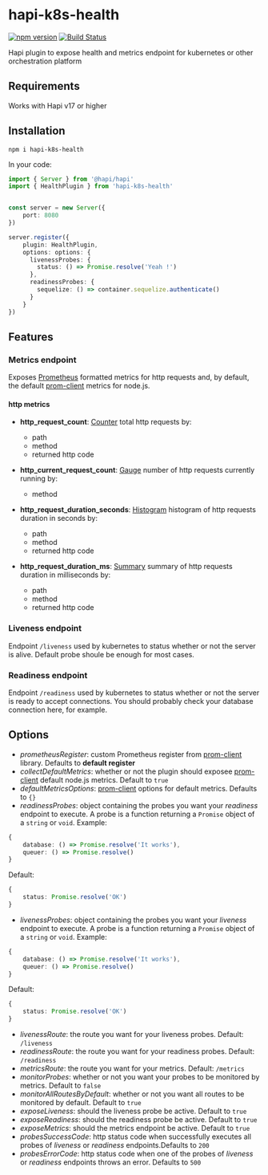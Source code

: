 # hapi-k8s-health

[![npm version](https://badge.fury.io/js/hapi-k8s-health.svg)](https://badge.fury.io/js/hapi-k8s-health)
[![Build Status](https://travis-ci.org/radenui/hapi-k8s-health.svg?branch=master)](https://travis-ci.org/radenui/hapi-k8s-health)

Hapi plugin to expose health and metrics endpoint for kubernetes or other orchestration platform

## Requirements

Works with Hapi v17 or higher

## Installation

`npm i hapi-k8s-health`

In your code:

```typescript
import { Server } from '@hapi/hapi'
import { HealthPlugin } from 'hapi-k8s-health'


const server = new Server({
    port: 8080
})

server.register({
    plugin: HealthPlugin,
    options: options: {
      livenessProbes: {
        status: () => Promise.resolve('Yeah !')
      },
      readinessProbes: {
        sequelize: () => container.sequelize.authenticate()
      }
    }
})
```

## Features

### Metrics endpoint

Exposes [Prometheus](https://prometheus.io/) formatted metrics for http requests and, by default, the default [prom-client](https://github.com/siimon/prom-client) metrics for node.js.

#### http metrics

- **http_request_count**: [Counter](https://github.com/siimon/prom-client#counter) total http requests by:
    - path
    - method
    - returned http code

- **http_current_request_count**: [Gauge](https://github.com/siimon/prom-client#gauge) number of http requests currently running by:
    - method

- **http_request_duration_seconds**: [Histogram](https://github.com/siimon/prom-client#histogram) histogram of http requests duration in seconds by:
    - path
    - method
    - returned http code

- **http_request_duration_ms**: [Summary](https://github.com/siimon/prom-client#summary) summary of http requests duration in milliseconds by:
    - path
    - method
    - returned http code

### Liveness endpoint

Endpoint `/liveness` used by kubernetes to status whether or not the server is alive. Default probe shoule be enough for most cases.

### Readiness endpoint

Endpoint `/readiness` used by kubernetes to status whether or not the server is ready to accept connections. You should probably check your database connection here, for example.

## Options

- _prometheusRegister_: custom Prometheus register from [prom-client](https://github.com/siimon/prom-client) library. Defaults to **default register**
- _collectDefaultMetrics_: whether or not the plugin should exposee [prom-client](https://github.com/siimon/prom-client) default node.js metrics. Default to `true`
- _defaultMetricsOptions_: [prom-client](https://github.com/siimon/prom-client) options for default metrics. Defaults to `{}`
- _readinessProbes_: object containing the probes you want your *readiness* endpoint to execute. A probe is a function returning a `Promise` object of a `string` or `void`. Example:
```typescript
{
    database: () => Promise.resolve('It works'),
    queuer: () => Promise.resolve()
}
```

Default: 

```typescript
{
    status: Promise.resolve('OK')
}
```
- _livenessProbes_: object containing the probes you want your *liveness* endpoint to execute. A probe is a function returning a `Promise` object of a `string` or `void`. Example:
```typescript
{
    database: () => Promise.resolve('It works'),
    queuer: () => Promise.resolve()
}
```

Default: 

```typescript
{
    status: Promise.resolve('OK')
}
```
- _livenessRoute_: the route you want for your liveness probes. Default: `/liveness`
- _readinessRoute_: the route you want for your readiness probes. Default: `/readiness`
- _metricsRoute_: the route you want for your metrics. Default: `/metrics`
- _monitorProbes_: whether or not you want your probes to be monitored by metrics. Default to `false`
- _monitorAllRoutesByDefault_: whether or not you want all routes to be monitored by default. Default to `true`
- _exposeLiveness_: should the liveness probe be active. Default to `true` 
- _exposeReadiness_: should the readiness probe be active. Default to `true` 
- _exposeMetrics_: should the metrics endpoint be active. Default to `true` 
- _probesSuccessCode_: http status code when successfully executes all probes of *liveness* or *readiness* endpoints.Defaults to `200`
- _probesErrorCode_: http status code when one of the probes of *liveness* or *readiness* endpoints throws an error. Defaults to `500`
